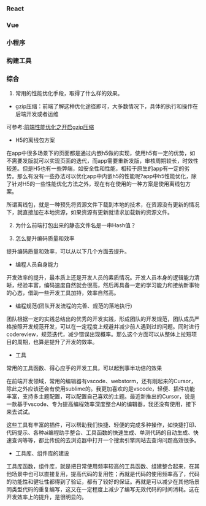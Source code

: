 ### React


### Vue


### 小程序

### 构建工具


### 综合

1. 常用的性能优化手段，取得了什么样的效果。

- gzip压缩：前端了解这种优化途径即可，大多数情况下，具体的执行和操作在后端开发或者运维

可参考:[前端性能优化之开启gzip压缩](./性能优化/前端性能优化之开启gzip.md)

- H5的离线包方案

在app中很多场景下的页面都是通过内嵌h5做的实现，使用h5有一定的优势，如不需要发版就可以实现页面的迭代，而app需要重新发版，审核周期较长，时效性较差。但是H5也有一些弊端，如安全性和性能，相较于原生的app有一定的劣势。那么有没有一些办法可以优化app中内嵌h5的性能呢?app中h5性能优化，除了针对H5的一些性能优化方法之外，现在有在使用的一种方案是使用离线包方案。

所谓离线包，就是一种预先将资源文件下载到本地的技术，在资源没有更新的情况下，就直接加在本地资源，如果资源有更新就请求加载新的资源文件。


2. 为什么前端打包出来的静态文件名是一串Hash值？

3. 怎么提升编码质量和效率

提升编码质量和效率，可以从以下几个方面去提升。

- 编程人员自身能力

开发效率的提升，最本质上还是开发人员的素质情况。开发人员本身的逻辑能力清晰，经验丰富，编码速度自然就会很高，然后再具备一定的学习能力和接纳新事物的心态，借助一些开发工具加持，效率自然高。

- 编程规范(团队开发流程的完善、规范的落地执行)

团队根据一定的实践总结出的优秀的开发实践，形成团队的开发规范，团队成员严格按照开发规范开发，可以在一定程度上规避并减少前人遇到过的问题。同时进行codereview，规范迭代，减少错误出现概率。那么这个方面可以从整体上拉短项目的周期，也算是提升了开发的效率。

- 工具

常用的工具函数、得心应手的开发工具，可以起到事半功倍的效果

在前端开发领域，常用的编辑器有vscode、webstorm，还有刚起来的Cursor，除此之外应该还会有使用sublime的。我更加喜欢的是vscode，轻便、插件功能丰富，支持多主题配置，可以配置自己喜欢的主题。最近新推出的Cursor，说是一款基于vscode、专为提高编程效率深度整合AI的编辑器，我还没有使用，接下来去试试。

这些工具有丰富的插件，可以帮助我们快捷、轻便的完成多种操作，如快捷打印、代码提示、各种ai编程助手整合、工具函数的快速生成、单测代码的自动生成、快速查询等等，都比传统的去浏览器中打开一个搜索引擎网站去查询问题高效很多。

- 工具库、组件库的建设

工具库函数，组件库，就是把日常使用频率较高的工具函数、组建整合起来，在其他场景中也可以直接复用，提高代码的复用性；再就是代码的使用频率高了，代码的功能性和健壮性都得到了验证，都有了较好的保证。再就是可以减少在其他场景同类型代码的重复编写，这又在一定程度上减少了编写无效代码的时间消耗。这在开发效率上的提升，是很明显的。